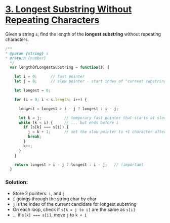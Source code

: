 # [3. Longest Substring Without Repeating Characters](https://leetcode.com/problems/longest-substring-without-repeating-characters/?envType=study-plan&id=algorithm-i)

Given a string `s`, find the length of the **longest substring** without repeating characters.

```javascript
/**
* @param {string} s
* @return {number}
  */
  var lengthOfLongestSubstring = function(s) {

    let i = 0;      // fast pointer
    let j = 0;      // slow pointer - start index of "current substring candidate"

    let longest = 0;

    for (i = 0; i < s.length; i++) {

      longest = longest > i - j ? longest : i - j;

      let k = j;          // temporary fast pointer that starts at slow pointer 'j'
      while (k < i) {     // ... but ends before i
        if (s[k] === s[i]) {
          j = k + 1;      // set the slow pointer to +1 character after the repeated char
          break;
        }
        k++;
      }
    }

    return longest > i - j ? longest : i - j;   // !important
  }
```

### Solution:

- Store 2 pointers: `i`, and `j`
- `i` goings through the string char by char
- `j` is the index of the current candidate for longest substring
- On each loop, check if `s[k = j to i]` are the same as `s[i]`
- ... if `s[k] === s[i]`, move `j` to `k + 1`
